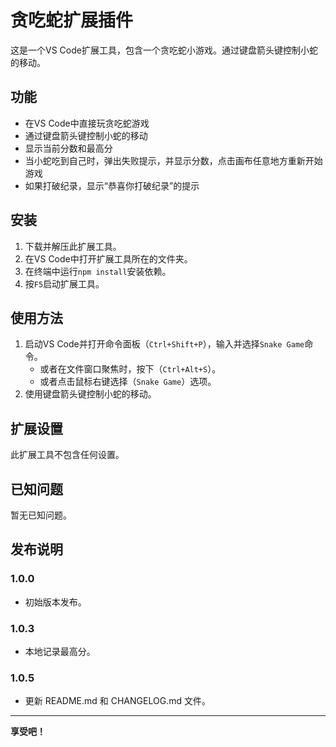 # 贪吃蛇扩展插件

这是一个VS Code扩展工具，包含一个贪吃蛇小游戏。通过键盘箭头键控制小蛇的移动。

## 功能

- 在VS Code中直接玩贪吃蛇游戏
- 通过键盘箭头键控制小蛇的移动
- 显示当前分数和最高分
- 当小蛇吃到自己时，弹出失败提示，并显示分数，点击画布任意地方重新开始游戏
- 如果打破纪录，显示“恭喜你打破纪录”的提示

## 安装

1. 下载并解压此扩展工具。
2. 在VS Code中打开扩展工具所在的文件夹。
3. 在终端中运行`npm install`安装依赖。
4. 按`F5`启动扩展工具。

## 使用方法

1. 启动VS Code并打开命令面板（`Ctrl+Shift+P`），输入并选择`Snake Game`命令。
   - 或者在文件窗口聚焦时，按下（`Ctrl+Alt+S`）。
   - 或者点击鼠标右键选择（`Snake Game`）选项。
2. 使用键盘箭头键控制小蛇的移动。

## 扩展设置

此扩展工具不包含任何设置。

## 已知问题

暂无已知问题。

## 发布说明

### 1.0.0

- 初始版本发布。

### 1.0.3

- 本地记录最高分。

### 1.0.5

- 更新 README.md 和 CHANGELOG.md 文件。

---

**享受吧！**

